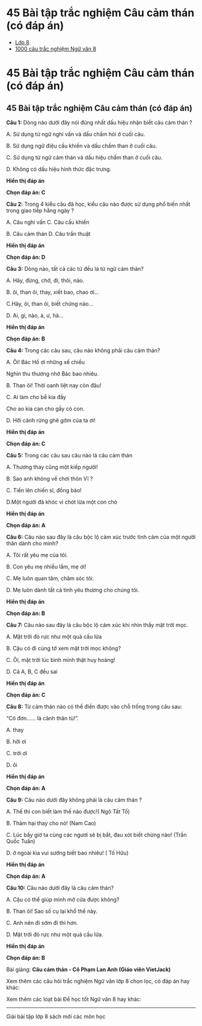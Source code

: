 # 45 Bài tập trắc nghiệm Câu cảm thán (có đáp án)

  * [Lớp 8](https://vietjack.com/series/lop-8.jsp)
  * [1000 câu trắc nghiệm Ngữ văn 8](https://vietjack.com/ngu-van-8/trac-nghiem-ngu-van-lop-8.jsp)



# 45 Bài tập trắc nghiệm Câu cảm thán (có đáp án)

## 45 Bài tập trắc nghiệm Câu cảm thán (có đáp án)

**Câu 1:** Dòng nào dưới đây nói đúng nhất dấu hiệu nhận biết câu cảm thán ?

A. Sử dụng từ ngữ nghi vấn và dấu chấm hỏi ở cuối câu.

B. Sử dụng ngữ điệu cầu khiến và dấu chấm than ở cuối câu.

C. Sử dụng từ ngữ cảm thán và dấu hiệu chấm than ở cuối câu.

D. Không có dấu hiệu hình thức đặc trưng.

**Hiển thị đáp án**

**Chọn đáp án: C**

**Câu 2:** Trong 4 kiểu câu đã học, kiểu câu nào được sử dụng phổ biến nhất trong giao tiếp hằng ngày ?

A. Câu nghi vấn C. Câu cầu khiến

B. Câu cảm thán D. Câu trần thuật

**Hiển thị đáp án**

**Chọn đáp án: D**

**Câu 3:** Dòng nào, tất cả các từ đều là từ ngữ cảm thán?

A. Hãy, đừng, chớ, đi, thôi, nào.

B. ôi, than ôi, thay, xiết bao, chao ơi...

C.Hãy, ôi, than ôi, biết chừng nào... 

D. Ai, gì, nào, à, ư, hả...

**Hiển thị đáp án**

**Chọn đáp án: B**

**Câu 4:** Trong các câu sau, câu nào không phải câu cảm thán?

A. Ôi! Bác Hồ ơi những xế chiều 

Nghìn thu thương nhớ Bác bao nhiêu.

B. Than ôi! Thời oanh liệt nay còn đâu!

C. Ai làm cho bể kia đầy

Cho ao kia cạn cho gầy cò con.

D. Hỡi cảnh rừng ghê gớm của ta ơi!

**Hiển thị đáp án**

**Chọn đáp án: C**

**Câu 5:** Trong các câu sau câu nào là câu cảm thán

A. Thương thay cũng một kiếp người! 

B. Sao anh không về chơi thôn Vĩ ? 

C. Tiến lên chiến sĩ, đồng bào!

D.Một người đã khóc vì chót lừa một con chó

**Hiển thị đáp án**

**Chọn đáp án: A**

**Câu 6:** Câu nào sau đây là câu bộc lộ cảm xúc trước tình cảm của một người thân dành cho mình?

A. Tôi rất yêu mẹ của tôi.

B. Con yêu mẹ nhiều lắm, mẹ ơi!

C. Mẹ luôn quan tâm, chăm sóc tôi.

D. Mẹ luôn dành tất cả tình yêu thương cho chúng tôi. 

**Hiển thị đáp án**

**Chọn đáp án: B**

**Câu 7:** Câu nào sau đây là câu bộc lộ cảm xúc khi nhìn thấy mặt trời mọc.

A. Mặt trời đỏ rực như một quả cầu lửa

B. Cậu có đi cùng tớ xem mặt trời mọc không?

C. Ôi, mặt trời lúc bình minh thật huy hoàng!

D. Cả A, B, C đều sai

**Hiển thị đáp án**

**Chọn đáp án: C**

**Câu 8:** Từ cảm thán nào có thể điền được vào chỗ trống trong câu sau:

“Cô đơn…… là cảnh thân tù!”.

A. thay

B. hỡi ơi

C. trời ơi

D. ôi

**Hiển thị đáp án**

**Chọn đáp án: A**

**Câu 9:** Câu nào dưới đây không phải là câu cảm thán ?

A. Thế thì con biết làm thế nào được!( Ngô Tất Tố)

B. Thảm hại thay cho nó! (Nam Cao)

C. Lúc bấy giờ ta cùng các ngươi sẽ bị bắt, đau xót biết chừng nào! (Trần Quốc Tuấn)

D. ở ngoài kia vui sướng biết bao nhiêu! ( Tố Hữu)

**Hiển thị đáp án**

**Chọn đáp án: A**

**Câu 10:** Câu nào dưới đây là câu cảm thán?

A. Cậu có thể giúp mình mở cửa được không?

B. Than ôi! Sao số cụ lại khổ thế này. 

C. Anh nên đi sớm đi thì hơn.

D. Mặt trời đỏ rực như một quả cầu lửa.

**Hiển thị đáp án**

**Chọn đáp án: B**

Bài giảng: **Câu cảm thán - Cô Phạm Lan Anh (Giáo viên VietJack)**

Xem thêm các câu hỏi trắc nghiệm Ngữ văn lớp 8 chọn lọc, có đáp án hay khác:

Xem thêm các loạt bài Để học tốt Ngữ văn 8 hay khác:

* * *

Giải bài tập lớp 8 sách mới các môn học

